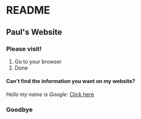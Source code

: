 # README 
## Paul's Website 
### Please visit! 
1. Go to your browser 
2. Done 
#### Can't find the information you want on my website? 
 _Hello my name is Google:_
[Click here](www.google.com) 
### Goodbye  
